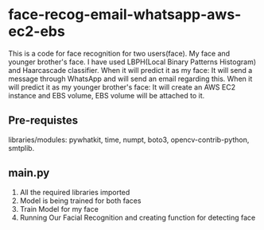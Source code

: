 # face-recog-email-whatsapp-aws-ec2-ebs
This is a code for face recognition for two users(face). My face and younger brother's face. 
I have used LBPH(Local Binary Patterns Histogram) and Haarcascade classifier.
When it will predict it as my face: It will send a message through WhatsApp and will send an email regarding this.
When it will predict it as my younger brother's face: It will create an AWS EC2 instance and EBS volume, EBS volume will be attached to it.

## Pre-requistes
libraries/modules: pywhatkit, time, numpt, boto3, opencv-contrib-python, smtplib.

## main.py
1. All the required libraries imported
2. Model is being trained for both faces
3. Train Model for my face
4. Running Our Facial Recognition and creating function for detecting face
